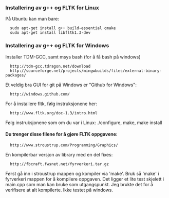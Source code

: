 ### Installering av g++ og FLTK for Linux

På Ubuntu kan man bare:

```
  sudo apt-get install g++ build-essential cmake
  sudo apt-get install libfltk1.3-dev
```

### Installering av g++ og FLTK for Windows

Installer TDM-GCC, samt msys bash (for å få bash på windows)

```
  http://tdm-gcc.tdragon.net/download
  http://sourceforge.net/projects/mingwbuilds/files/external-binary-packages/
```


Et veldig bra GUI for git på Windows er "Github for Windows":

```
  http://windows.github.com/
```

For å installere fltk, følg instruksjonene her:

```
  http://www.fltk.org/doc-1.3/intro.html
```

Følg instruksjonene som om du var i Linux: ./configure, make, make install

#### Du trenger disse filene for å gjøre FLTK oppgavene:

```
  http://www.stroustrup.com/Programming/Graphics/
```

En kompilerbar versjon av library med en del fixes:

```
  http://fbcraft.fwsnet.net/fyrverkeri.tar.gz
```

Først gå inn i stroustrup mappen og kompiler via 'make'. Bruk så 'make' i fyrverkeri mappen for å kompilere oppgaven. Det ligger et lite test skjelett i main.cpp som man kan bruke som utgangspunkt. Jeg brukte det for å verifisere at alt kompilerte. Ikke testet på windows.
